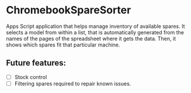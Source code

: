 # ChromebookSpareSorter
Apps Script application that helps manage inventory of available spares. It selects a model from within a list, that is automatically generated from the names of the pages of the spreadsheet where it gets the data. Then, it shows which spares fit that particular machine.

## Future features:
- [ ] Stock control
- [ ] Filtering spares required to repair known issues.
